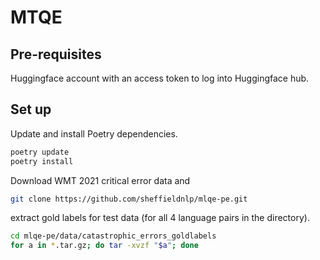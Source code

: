 # MTQE

## Pre-requisites

Huggingface account with an access token to log into Huggingface hub. 

## Set up

Update and install Poetry dependencies.

```bash
poetry update
poetry install
```

Download WMT 2021 critical error data and 

```bash
git clone https://github.com/sheffieldnlp/mlqe-pe.git
```

extract gold labels for test data (for all 4 language pairs in the directory).

```bash
cd mlqe-pe/data/catastrophic_errors_goldlabels
for a in *.tar.gz; do tar -xvzf "$a"; done
```